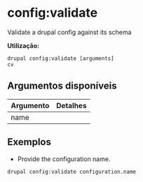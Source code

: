 # config:validate
Validate a drupal config against its schema

**Utilização:**
```
drupal config:validate [arguments]
cv
```

## Argumentos disponíveis
Argumento | Detalhes
---------|-------------
name | 

## Exemplos
* Provide the configuration name.
```
drupal config:validate configuration.name
```
